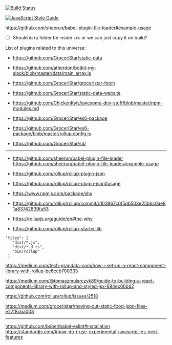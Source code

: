 
[![Build Status](https://travis-ci.org/GroceriStar/sd.svg?branch=master)](https://travis-ci.org/GroceriStar/sd)

[![JavaScript Style Guide](https://img.shields.io/badge/code_style-standard-brightgreen.svg)](https://standardjs.com)

https://github.com/sheerun/babel-plugin-file-loader#example-usage


- [ ] Should `data` folder be inside `src` or we can just copy it on build?

List of plugins related to this universe:
- https://github.com/GroceriStar/static-data

- https://github.com/atherdon/botkit-my-slack/blob/master/data/main_array.js

- https://github.com/GroceriStar/groceristar-fetch

- https://github.com/GroceriStar/static-data-website

- https://github.com/ChickenKyiv/awesome-dev-stuff/blob/master/npm-modules.md

- https://github.com/GroceriStar/es6-package

- https://github.com/GroceriStar/es6-package/blob/master/rollup.config.js
- https://github.com/GroceriStar/sd/

---

- https://github.com/sheerun/babel-plugin-file-loader
https://github.com/sheerun/babel-plugin-file-loader#example-usage

- https://github.com/rollup/rollup-plugin-json

- https://github.com/rollup/rollup-plugin-json#usage


- https://www.npmjs.com/package/shx

- https://github.com/rollup/rollup/commit/c103967c6f5db503e25bbc0ae81a83742839fa53

- https://rollupjs.org/guide/en#the-why

- https://github.com/rollup/rollup-starter-lib


```
"files": [
   "dist/*.js",
   "dist/*.d.ts",
   "bin/rollup"
 ]
 ```

 https://medium.com/tech-grandata-com/how-i-set-up-a-react-component-library-with-rollup-be6ccb700333

 https://medium.com/@tomaszmularczyk89/guide-to-building-a-react-components-library-with-rollup-and-styled-jsx-694ec66bd2

 https://github.com/rollup/rollup/issues/2518

 https://medium.com/groceristar/moving-out-static-food-json-files-e27f8cba003

 ---
 https://github.com/babel/babel-eslint#installation
  https://standardjs.com/#how-do-i-use-experimental-javascript-es-next-features
